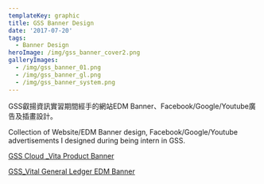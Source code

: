 ```yaml
---
templateKey: graphic
title: GSS Banner Design
date: '2017-07-20'
tags:
  - Banner Design
heroImage: /img/gss_banner_cover2.png
galleryImages:
  - /img/gss_banner_01.png
  - /img/gss_banner_gl.png
  - /img/gss_banner_system.png
---
```

GSS叡揚資訊實習期間經手的網站EDM Banner、Facebook/Google/Youtube廣告及插畫設計。

Collection of Website/EDM Banner design, Facebook/Google/Youtube advertisements I designed during being intern in GSS.

[GSS Cloud _Vita Product Banner](https://www.gsscloud.com/tw/gss-cloud?server=1)

[GSS_Vital General Ledger EDM Banner](https://www.gsscloud.com/tw/gl-special-price)
